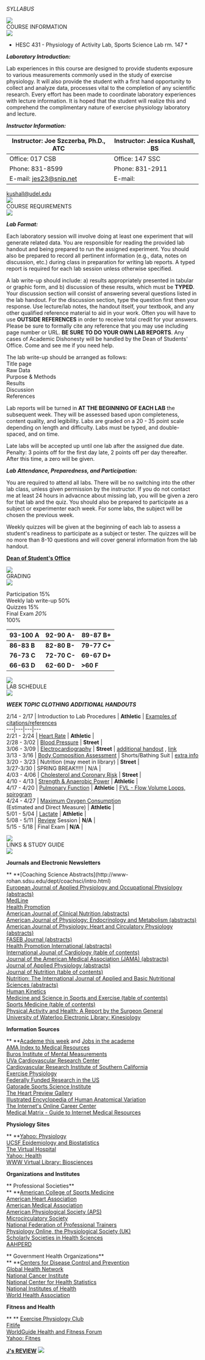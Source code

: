   
_SYLLABUS_  
  
  
  
  
  

![](border.gif)  
COURSE INFORMATION  
![](border.gif)

* HESC 431 - Physiology of Activity Lab, Sports Science Lab rm. 147 *

**_Laboratory Introduction:_**

Lab experiences in this course are designed to provide students exposure to
various measurements commonly used in the study of exercise physiology.  It
will also provide the student with a first hand opportunity to collect and
analyze data, processes vital to the completion of any scientific research.
Every effort has been made to coordinate laboratory experiences with lecture
information.  It is hoped that the student will realize this and comprehend
the complimentary nature of exercise physiology laboratory and lecture.

**_Instructor Information:_**



Instructor:  Joe Szczerba, Ph.D., ATC | Instructor:  Jessica Kushall, BS  
---|---  
Office:  017 CSB | Office:  147 SSC  
Phone:  831-8599 | Phone:  831-2911  
E-mail:  [jes23@snip.net](mailto:jes23@snip.net) | E-mail:
[kushall@udel.edu](mailto:kushall@udel.edu)  
![](border.gif)  
COURSE REQUIREMENTS  
![](border.gif)

**_Lab Format:_**

Each laboratory session will involve doing at least one experiment that will
generate related data.  You are responsible for reading the provided lab
handout and being prepared to run the assigned experiment.  You should also be
prepared to record all pertinent information (e.g., data, notes on discussion,
etc.) during class in preparation for writing lab reports.  A typed report is
required for each lab session unless otherwise specified.

A lab write-up should include:  a) results appropriately presented in tabular
or graphic form, and b) discussion of these results, which must be **TYPED**.
Your discussion section will consist of answering several questions listed in
the lab handout.  For the discussion section, type the question first then
your response.  Use lecture/lab notes, the handout itself, your textbook, and
any other qualified reference material to aid in your work.  Often you will
have to use **OUTSIDE REFERENCES** in order to receive total credit for your
answers.   Please be sure to formally cite any reference that you may use
including page number or URL.  **BE SURE TO DO YOUR OWN LAB REPORTS**.   Any
cases of Academic Dishonesty will be handled by the Dean of Students' Office.
Come and see me if you need help.

 The lab write-up should be arranged as follows:  
 Title page  
 Raw Data  
 Purpose & Methods  
 Results  
 Discussion  
 References

Lab reports will be turned in **AT THE BEGINNING OF EACH LAB** the subsequent
week.   They will be assessed based upon completeness, content quality, and
legibility.  Labs are graded on a 20 - 35 point scale depending on length and
difficulty.  Labs must be typed, and double-spaced, and on time.

Late labs will be accepted up until one lab after the assigned due date.
Penalty:  3 points off for the first day late, 2 points off per day
thereafter.  After this time, a zero will be given.

**_Lab Attendance, Preparedness, and Participation:_**

You are required to attend all labs.  There will be no switching into the
other lab class, unless given permission by the instructor.  If you do not
contact me at least 24 hours in advacnce about missing lab, you will be given
a zero for that lab and the quiz.  You should also be prepared to participate
as a subject or experimenter each week.  For some labs, the subject will be
chosen the previous week.

Weekly quizzes will be given at the beginning of each lab to assess a
student's readiness to participate as a subject or tester.  The quizzes will
be no more than 8-10 questions and will cover general information from the lab
handout.  


**[Dean of Student's
Office](http://www.mis3.udel.edu/servlet/PeopleServlet?people=&search=&name=&firstname=&dept_no=6101&phone=&email=&data=All)**

![](border.gif)  
GRADING  
![](border.gif)  


Participation                    15%  
Weekly lab write-up         50%  
Quizzes                           15%  
Final Exam                      _20%_  
                                      100%   
    
  **93-100     A** | **92-90      A-** | **89-87     B+**  
---|---|---  
**86-83       B** | **82-80      B-** | **79-77     C+**  
**76-73       C** | **72-70      C-** | **69-67     D+**  
**66-63       D** | **62-60      D-** |   **>60       F**  
  
![](border.gif)  
LAB SCHEDULE  
![](border.gif)  


**_WEEK_       _TOPIC_                           _CLOTHING_       _ADDITIONAL
HANDOUTS_**  
    
  2/14 - 2/17  | Introduction to Lab Procedures | **Athletic** | [Examples of
citations/references](cits-refs.htm)  
---|---|---|---  
2/21 - 2/24  | [Heart Rate](HeartRate.htm) | **Athletic** |  
2/28 - 3/02  | [Blood Pressure](BloodPressure.htm) | **Street** |  
3/06 - 3/09  | [Electrocardiography](Ecg.htm) | **Street** | [additional
handout](ecgaddition.htm) ,
[link](http://homepages.enterprise.net/djenkins/ecghome.html#contents)  
3/13 - 3/16 | [Body Composition Assessment](BodyComp.htm) | Shorts/Bathing
Suit | [extra info](BodyCompHelp.html)  
3/20 - 3/23  | Nutrition (may meet in library)  | **Street** |  
3/27-3/30 | SPRING BREAK!!!!! |  N/A |  
4/03 - 4/06  | [Cholesterol and Coronary Risk](Cholesterol.htm) | **Street** |  
4/10 - 4/13  | [Strength & Anaerobic Power](S&P.htm) | **Athletic** |  
4/17 - 4/20  | [Pulmonary Function](Pulmonary.htm) | **Athletic** | [FVL -
Flow Volume Loops,](FVL.htm) [spirogram](Spirogram.htm)  
4/24 - 4/27  | [Maximum Oxygen Consumption](MaxVO2.htm)  
(Estimated and Direct Measure) | **Athletic** |  
5/01 - 5/04  | [Lactate](Lactate.htm) | **Athletic** |  
5/08 - 5/11  | [Review](Review.htm) Session | **N/A** |  
5/15 - 5/18  | Final Exam | **N/A** |  
  
![](border.gif)  
LINKS & STUDY GUIDE  
![](border.gif)

**Journals and Electronic Newsletters**

  
**     **[Coaching Science Abstracts](http://www-
rohan.sdsu.edu/dept/coachsci/intro.html)  
     [European Journal of Applied Physiology and Occupational Physiology (abstracts)](http://link.springer.de/link/service/journals/00421/index.htm)   
     [MedLine](http://www.ncbi.nlm.nih.gov/PubMed/)   
         [Health Promotion](http://www.monash.edu.au/health/IJHP/)   
     [American Journal of Clinical Nutrition (abstracts)](http://www.faseb.org/ajcn)   
     [American Journal of Physiology: Endocrinology and Metabolism (abstracts)](gopher://oac.hsc.uth.tmc.edu:3300/11/publications/em)   
     [American Journal of Physiology: Heart and Circulatory Physiology (abstracts)](gopher://oac.hsc.uth.tmc.edu:3300/11/publications/hcp)   
     [FASEB Journal (abstracts)](http://www.faseb.org/fj/index.html)   
     [Health Promotion International (abstracts)](http://www.oup.co.uk/jnls/list/heapro/hdb/)   
     [International Jounal of Cardiology (table of contents)](http://www.elsevier.nl:80/estoc/publications/store/3/01675273/)   
     [Journal of the American Medical Association (JAMA) (abstracts)](http://jama.ama-assn.org/)   
     [Journal of Applied Physiology (abstracts)](gopher://oac.hsc.uth.tmc.edu:3300/11/publications/jap)   
     [Journal of Nutrition (table of contents)](http://www.faseb.org/ain/journal/journal.html)   
     [Nutrition: The International Journal of Applied and Basic Nutritional Sciences (abstracts)](http://www.elsevier.nl:80/estoc/publications/store/7/08999007/)   
     [Human Kinetics](http://www.humankinetics.com/)   
     [Medicine and Science in Sports and Exercise (table of contents)](http://www.wwilkins.com/MSSE/)   
     [Sports Medicine (table of contents)](gopher://topgun.adis.co.nz/11/.sm)   
    [ Physical Activity and Health: A Report by the Surgeon General](http://www.cdc.gov/nccdphp/sgr/sgr.htm)   
     [University of Waterloo Electronic Library: Kinesiology](http://www.lib.uwaterloo.ca//discipline/kin/index.html)

**Information Sources**

**     **[Academe this week](http://chronicle.merit.edu/) and [Jobs in the
academe](http://chronicle.merit.edu/.ads/.links.html)  
     [AMA Index to Medical Resources](http://www.ama-assn.org/med_link/links.htm)   
     [Buros Institute of Mental Measurements](http://www.unl.edu/buros/)   
     [UVa Cardiovascular Research Center](http://www.med.virginia.edu/inter-dis/cvrc)   
     [Cardiovascular Research Institute of Southern California](http://www.cvmg.com)   
     [Exercise Physiology](http://www.krs.hia.no/~stephens/exphys.htm)   
     [Federally Funded Research in the US](http://medoc.gdb.org/best/fed-fund.html)   
     [Gatorade Sports Science Institute](http://www.gssiweb.com)   
     [The Heart Preview Gallery](http://sln2.fi.edu/biosci/preview/heartpreview.html)   
     [Illustrated Encyclopedia of Human Anatomical Variation](http://vh.radiology.uiowa.edu/Providers/Textbooks/AnatomicVariants/AnatomyHP.html)   
     [The Internet's Online Career Center](http://www.occ.com/occ/SearchAllJobs.html)   
     [Medical Matrix - Guide to Internet Medical Resources](http://www.medmatrix.org/index.asp)

**Physiology Sites**

**      **[Yahoo: Physiology](http://www.yahoo.com/Health/Medicine/Physiology)  
     [UCSF Epidemiology and Biostatistics](http://www.epibiostat.ucsf.edu)   
     [The Virtual Hospital](http://vh.radiology.uiowa.edu)   
     [Yahoo: Health](http://www.yahoo.com/Health/)   
     [WWW Virtual Library: Biosciences](http://golgi.harvard.edu/biopages.html)

**Organizations and Institutes**

**        Professional Societies**  
**          **[American College of Sports Medicine](http://www.acsm.org/)  
         [American Heart Association](http://www.amhrt.org)   
         [American Medical Association](http://www.ama-assn.org)   
         [American Physiological Society (APS)](http://www.aps.org/)   
         [Microcirculatory Society](gopher://128.120.119.113:70/1)   
         [National Federation of Professional Trainers](http://walnut.holli.com/nfpt/)   
         [Physiology Online, the Physiological Society (UK)](http://physiology.cup.cam.ac.uk)   
         [Scholarly Societies in Health Sciences](http://www.lib.uwaterloo.ca/society/healthsci_soc.html)   
         [AAHPERD](http://www.aahperd.org/)

**        Government Health Organizations**  
**          **[Centers for Disease Control and Prevention](http://www.cdc.gov)  
         [Global Health Network](http://www.pitt.edu/HOME/GHNet/GHNet.html)   
         [National Cancer Institute](http://www.nci.nih.gov)   
         [National Center for Health Statistics](http://www.cdc.gov/nchswww/nchshome.htm)   
         [National Institutes of Health](http://www.nih.gov)   
         [World Health Association](http://www.who.ch)

**Fitness and Health**

**     ** [Exercise Physiology Club](http://www.doitsports.com/index.html)  
     [Fitlife](http://www.fitlife.com/)   
     [WorldGuide Health and Fitness Forum](http://www.worldguide.com/Fitness/hf.html)   
     [Yahoo: Fitnes](http://www.yahoo.com/Health/Fitness)   


**[J's REVIEW](TotalReview.htm)** [![](UDlock50.gif)](http://www.udel.edu)

